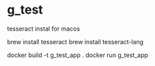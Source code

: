 # g_test

tesseract instal for macos

brew install tesseract
brew install tesseract-lang

docker build -t g_test_app .
docker run g_test_app
